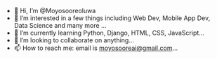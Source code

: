 - 👋 Hi, I’m @Moyosooreoluwa
- 👀 I’m interested in a few things including Web Dev, Mobile App Dev, Data Science and many more ...
- 🌱 I’m currently learning  Python, Django, HTML, CSS, JavaScript...
- 💞️ I’m looking to collaborate on anything...
- 📫 How to reach me: email is moyosooreai@gmail.com...

